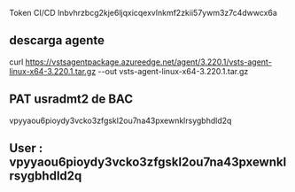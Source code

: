 Token CI/CD
lnbvhrzbcg2kje6ljqxicqexvlnkmf2zkii57ywm3z7c4dwwcx6a



## descarga agente
curl https://vstsagentpackage.azureedge.net/agent/3.220.1/vsts-agent-linux-x64-3.220.1.tar.gz --out vsts-agent-linux-x64-3.220.1.tar.gz

## PAT usradmt2 de BAC
vpyyaou6pioydy3vcko3zfgskl2ou7na43pxewnklrsygbhdld2q

## User : vpyyaou6pioydy3vcko3zfgskl2ou7na43pxewnklrsygbhdld2q